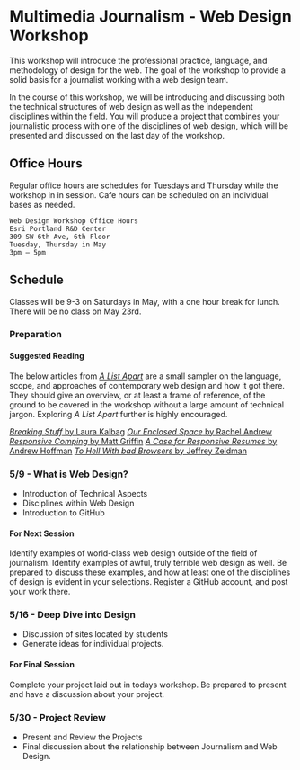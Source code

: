 


# Multimedia Journalism - Web Design Workshop

This workshop will introduce the professional practice, language, and methodology of design for the web. The goal of the workshop to provide a solid basis for a journalist working with a web design team.

In the course of this workshop, we will be introducing and discussing both the technical structures of web design as well as the independent disciplines within the field. You will produce a project that combines your journalistic process with one of the disciplines of web design, which will be presented and discussed on the last day of the workshop.

## Office Hours

Regular office hours are schedules for Tuesdays and Thursday while the workshop in in session. Cafe hours can be scheduled on an individual bases as needed.

```
Web Design Workshop Office Hours
Esri Portland R&D Center
309 SW 6th Ave, 6th Floor
Tuesday, Thursday in May
3pm – 5pm
```

## Schedule

Classes will be 9-3 on Saturdays in May, with a one hour break for lunch. There will be no class on May 23rd.

### Preparation

#### Suggested Reading

The below articles from [_A List Apart_](http://alistapart.com/) are a small sampler on the language, scope, and approaches of contemporary web design and how it got there. They should give an overview, or at least a frame of reference, of the ground to be covered in the workshop without a large amount of technical jargon. Exploring _A List Apart_ further is highly encouraged.

[_Breaking Stuff_ by Laura Kalbag](http://alistapart.com/column/breaking-stuff)
[_Our Enclosed Space_ by Rachel Andrew](http://alistapart.com/column/our-enclosed-space)
[_Responsive Comping_ by Matt Griffin](http://alistapart.com/article/responsive-comping-obtaining-signoff-with-mockups)
[_A Case for Responsive Resumes_ by Andrew Hoffman](http://alistapart.com/article/a-case-for-responsive-resumes)
[_To Hell With bad Browsers_ by Jeffrey Zeldman](http://alistapart.com/article/tohell)

### 5/9 - What is Web Design?

- Introduction of Technical Aspects
- Disciplines within Web Design
- Introduction to GitHub

#### For Next Session

Identify examples of world-class web design outside of the field of journalism. Identify examples of awful, truly terrible web design as well. Be prepared to discuss these examples, and how at least one of the disciplines of design is evident in your selections. Register a GitHub account, and post your work there.

### 5/16 - Deep Dive into Design

- Discussion of sites located by students
- Generate ideas for individual projects.

#### For Final Session

Complete your project laid out in todays workshop. Be prepared to present and have a discussion about your project.

### 5/30 - Project Review

- Present and Review the Projects
- Final discussion about the relationship between Journalism and Web Design.
